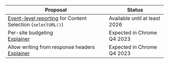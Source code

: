 <table class="with-heading-tint with-borders width-full">
  <thead>
    <tr>
      <th>Proposal</th>
      <th>Status</th>
    </tr>
  </thead>
  <tr>
    <td><a href="https://github.com/WICG/shared-storage#event-level-reporting">Event-level reporting</a> for Content Selection (<code>selectURL()</code>)</td>
    <td>Available until at least 2026</td>
  </tr>
  <tr>
      <td>Per-site budgeting<br>
<a href="https://github.com/WICG/shared-storage#outside-the-worklet">Explainer</a></td>
      <td>Expected in Chrome Q4 2023</td>
    </tr>
    <tr>
      <td>Allow writing from response headers<br>
<a href="https://github.com/WICG/shared-storage/blob/main/README.md#from-response-headers">Explainer</a></td>
      <td>Expected in Chrome Q4 2023</td>
    </tr>
</table>
